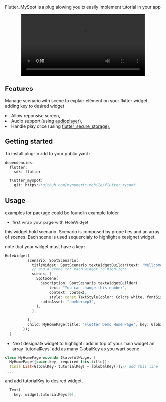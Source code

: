 Flutter_MySpot is a plug alowing you to easily implement tutorial in your app

<div align="center">
  <video  controls autoplay src="https://github.com/mynumeric-mobile/flutter_spot/assets/60822263/677de86d-3368-4e3e-af2d-d4ce50375abc" width="400" />
</div>

## Features

Manage scenario with scene to explain élément on your flutter widget adding key to desired widget

<li>Allow reponsive screen,</li>
<li>Audio support (using <a href="https://pub.dev/packages/audioplayers">audioplayer</a>),</li>
<li>Handle play once (using <a href="https://pub.dev/packages/flutter_secure_storage">flutter_secure_storage)</a>,</li>

## Getting started

To install plug-in add to your public.yaml :
```dart
dependencies:
  flutter:
    sdk: flutter

  flutter_myspot:
    git: https://github.com/mynumeric-mobile/flutter_myspot
```

## Usage

examples for package could be found in example folder

- first wrap your page with HoleWidget

this widget hold scenario. Scenario is composed by properties and an array of scenes. Each scene is used sequencialy to highlight a designet widget.

note that your widget must have a key :

```dart
HoleWidget(
          scenario: SpotScenario(
            titleWidget: SpotScenario.textWidgetBuilder(text: "Wellcome to our tutorial", context: context),
            // and a scene for each widget to highlight
            scenes: [
              SpotScene(
                description: SpotScenario.textWidgetBuilder(
                    text: "You can change this number",
                    context: context,
                    style: const TextStyle(color: Colors.white, fontSize: 20)),
                audioAsset: "number.mp3",
              ),
            ],
            
          ),
          child: MyHomePage(title: 'Flutter Demo Home Page', key: GlobalKey()),
        ));
  }
```
- Next designate widget to highlight :
  add in top of your main widget an array 'tutorialKeys' add as many GlobalKey as you want scene
  
```dart
class MyHomePage extends StatefulWidget {
  MyHomePage({super.key, required this.title});
  final List<GlobalKey> tutorialKeys = [GlobalKey()];// add this line
....
```

  and add tutorialKey to desired widget.

```dart
  Text(
    key: widget.tutorialKeys[0],
```
